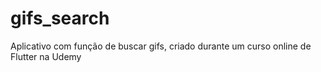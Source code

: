 # gifs_search

Aplicativo com função de buscar gifs, criado durante um curso online de Flutter na Udemy
